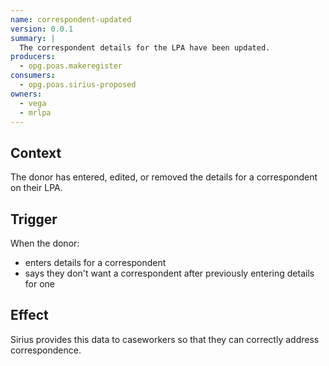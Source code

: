 ```yaml
---
name: correspondent-updated
version: 0.0.1
summary: |
  The correspondent details for the LPA have been updated.
producers:
  - opg.poas.makeregister
consumers:
  - opg.poas.sirius-proposed
owners:
  - vega
  - mrlpa
---
```


## Context

The donor has entered, edited, or removed the details for a correspondent on their LPA.

## Trigger

When the donor:

- enters details for a correspondent
- says they don't want a correspondent after previously entering details for one

## Effect

Sirius provides this data to caseworkers so that they can correctly address correspondence.

<NodeGraph title="Consumer / Producer Diagram" />

<EventExamples />

<Schema />
